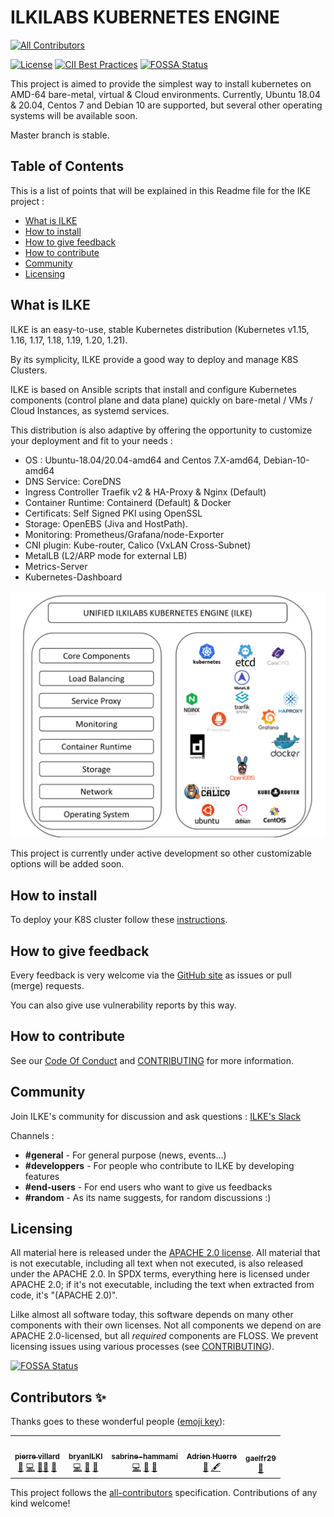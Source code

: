 # ILKILABS KUBERNETES ENGINE
<!-- ALL-CONTRIBUTORS-BADGE:START - Do not remove or modify this section -->
[![All Contributors](https://img.shields.io/badge/all_contributors-5-orange.svg?style=flat-square)](#contributors-)
<!-- ALL-CONTRIBUTORS-BADGE:END -->

[![License](https://img.shields.io/badge/License-Apache%202.0-blue.svg)](https://opensource.org/licenses/Apache-2.0)
[![CII Best Practices](https://bestpractices.coreinfrastructure.org/projects/4797/badge)](https://bestpractices.coreinfrastructure.org/projects/4797)
[![FOSSA Status](https://app.fossa.com/api/projects/git%2Bgithub.com%2Filkilabs%2Filke.svg?type=shield)](https://app.fossa.com/projects/git%2Bgithub.com%2Filkilabs%2Filke?ref=badge_shield)

This project is aimed to provide the simplest way to install kubernetes on AMD-64 bare-metal, virtual & Cloud environments.
Currently, Ubuntu 18.04 & 20.04,  Centos 7 and Debian 10  are supported, but several other operating systems will be available soon.

Master branch is stable.

## Table of Contents

This is a list of points that will be explained in this Readme file for the IKE project :

- [What is ILKE](#what-is-ilke)
- [How to install](#how-to-install)
- [How to give feedback](#how-to-give-feedback)
- [How to contribute](#how-to-contribute)
- [Community](#community)
- [Licensing](#licensing)

## What is ILKE

ILKE is an easy-to-use, stable Kubernetes distribution (Kubernetes v1.15, 1.16, 1.17, 1.18, 1.19, 1.20, 1.21).

By its symplicity, ILKE provide a good way to deploy and manage K8S Clusters.

ILKE is based on Ansible scripts that install and configure Kubernetes components (control plane and data plane) quickly on bare-metal / VMs / Cloud Instances, as systemd services.

This distribution is also adaptive by offering the opportunity to customize your deployment and fit to your needs : 
* OS : Ubuntu-18.04/20.04-amd64 and Centos 7.X-amd64, Debian-10-amd64 
* DNS Service: CoreDNS
* Ingress Controller Traefik v2 & HA-Proxy & Nginx (Default)
* Container Runtime: Containerd (Default) & Docker
* Certificats: Self Signed PKI using OpenSSL
* Storage: OpenEBS (Jiva and HostPath).
* Monitoring: Prometheus/Grafana/node-Exporter
* CNI plugin: Kube-router, Calico (VxLAN Cross-Subnet)
* MetalLB (L2/ARP mode for external LB)
* Metrics-Server
* Kubernetes-Dashboard

![ILKE](./images/ILKE.png)

This project is currently under active development so other customizable options will be added soon.

## How to install

To deploy your K8S cluster follow these [instructions](docs/instructions.md).

## How to give feedback

Every feedback is very welcome via the
[GitHub site](https://github.com/ilkilabs/ilke)
as issues or pull (merge) requests.

You can also give use vulnerability reports by this way.
## How to contribute


See our [Code Of Conduct](https://github.com/ilkilabs/ilke/blob/master/CODE_OF_CONDUCT.md) and [CONTRIBUTING](https://github.com/ilkilabs/ilke/blob/master/docs/CONTRIBUTING.md) for more information.

## Community

Join ILKE's community for discussion and ask questions : [ILKE's Slack](http://slack.agorakube.ilkilabs.io/)

Channels :
- **#general** - For general purpose (news, events...)
- **#developpers** - For people who contribute to ILKE by developing features
- **#end-users** - For end users who want to give us feedbacks
- **#random** - As its name suggests, for random discussions :)

## Licensing

All material here is released under the [APACHE 2.0 license](./LICENSE).
All material that is not executable, including all text when not executed,
is also released under the APACHE 2.0.
In SPDX terms, everything here is licensed under APACHE 2.0;
if it's not executable, including the text when extracted from code, it's
"(APACHE 2.0)".

Lilke almost all software today, this software depends on many
other components with their own licenses.
Not all components we depend on are APACHE 2.0-licensed, but all
*required* components are FLOSS. We prevent licensing issues
using various processes (see [CONTRIBUTING](./docs/CONTRIBUTING.md)).


[![FOSSA Status](https://app.fossa.com/api/projects/git%2Bgithub.com%2Filkilabs%2Filke.svg?type=large)](https://app.fossa.com/projects/git%2Bgithub.com%2Filkilabs%2Filke?ref=badge_large)

## Contributors ✨

Thanks goes to these wonderful people ([emoji key](https://allcontributors.org/docs/en/emoji-key)):

<!-- ALL-CONTRIBUTORS-LIST:START - Do not remove or modify this section -->
<!-- prettier-ignore-start -->
<!-- markdownlint-disable -->
<table>
  <tr>
    <td align="center"><a href="https://www.ilki.fr/"><img src="https://avatars.githubusercontent.com/u/43336050?v=4?s=100" width="100px;" alt=""/><br /><sub><b>pierre villard</b></sub></a><br /><a href="#projectManagement-pierreilki" title="Project Management">📆</a> <a href="https://github.com/ilkilabs/ilke/commits?author=pierreilki" title="Code">💻</a> <a href="#mentoring-pierreilki" title="Mentoring">🧑‍🏫</a> <a href="https://github.com/ilkilabs/ilke/commits?author=pierreilki" title="Documentation">📖</a></td>
    <td align="center"><a href="https://github.com/bryanILKI"><img src="https://avatars.githubusercontent.com/u/79568169?v=4?s=100" width="100px;" alt=""/><br /><sub><b>bryanILKI</b></sub></a><br /><a href="https://github.com/ilkilabs/ilke/commits?author=bryanILKI" title="Code">💻</a> <a href="#maintenance-bryanILKI" title="Maintenance">🚧</a> <a href="https://github.com/ilkilabs/ilke/commits?author=bryanILKI" title="Documentation">📖</a></td>
    <td align="center"><a href="https://github.com/sabrine-hammami"><img src="https://avatars.githubusercontent.com/u/79543319?v=4?s=100" width="100px;" alt=""/><br /><sub><b>sabrine-hammami</b></sub></a><br /><a href="https://github.com/ilkilabs/ilke/commits?author=sabrine-hammami" title="Code">💻</a> <a href="#maintenance-sabrine-hammami" title="Maintenance">🚧</a> <a href="https://github.com/ilkilabs/ilke/commits?author=sabrine-hammami" title="Documentation">📖</a></td>
    <td align="center"><a href="https://github.com/ur2p0"><img src="https://avatars.githubusercontent.com/u/32265063?v=4?s=100" width="100px;" alt=""/><br /><sub><b>Adrien Huerre</b></sub></a><br /><a href="https://github.com/ilkilabs/ilke/commits?author=ur2p0" title="Documentation">📖</a> <a href="#content-ur2p0" title="Content">🖋</a></td>
    <td align="center"><a href="https://github.com/gaelfr29"><img src="https://avatars.githubusercontent.com/u/43063988?v=4?s=100" width="100px;" alt=""/><br /><sub><b>gaelfr29</b></sub></a><br /><a href="#business-gaelfr29" title="Business development">💼</a></td>
  </tr>
</table>

<!-- markdownlint-restore -->
<!-- prettier-ignore-end -->

<!-- ALL-CONTRIBUTORS-LIST:END -->

This project follows the [all-contributors](https://github.com/all-contributors/all-contributors) specification. Contributions of any kind welcome!